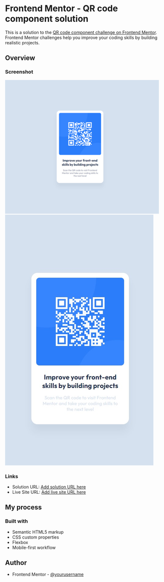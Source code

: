# Frontend Mentor - QR code component solution

This is a solution to the [QR code component challenge on Frontend Mentor](https://www.frontendmentor.io/challenges/qr-code-component-iux_sIO_H). Frontend Mentor challenges help you improve your coding skills by building realistic projects. 

## Overview

### Screenshot

![](./images/screenDesc.jpg)
![](./images/screenMobile.jpg)


### Links

- Solution URL: [Add solution URL here](https://github.com/frontend-en/qr-code-component)
- Live Site URL: [Add live site URL here](https://frontend-en.github.io/qr-code-component/)

## My process

### Built with

- Semantic HTML5 markup
- CSS custom properties
- Flexbox
- Mobile-first workflow

## Author

- Frontend Mentor - [@yourusername](https://www.frontendmentor.io/profile/frontend-en)
